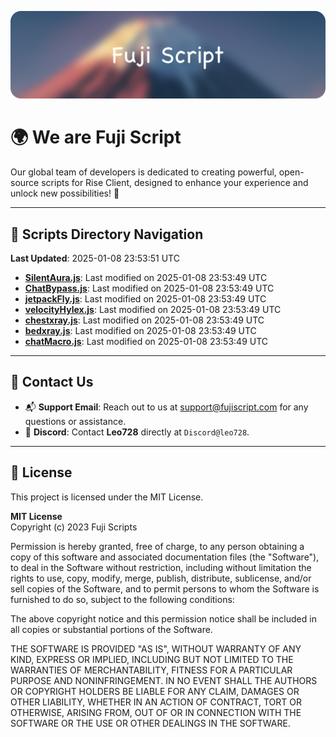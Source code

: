 ![Banner](.github/b.webp)

# 🌍 **We are Fuji Script**

Our global team of developers is dedicated to creating powerful, open-source scripts for Rise Client, designed to enhance your experience and unlock new possibilities! 🌟

---
<!-- SCRIPTS_NAVIGATION_START -->
## 📂 **Scripts Directory Navigation**

**Last Updated**: 2025-01-08 23:53:51 UTC

- **[SilentAura.js](scripts/SilentAura.js)**: Last modified on 2025-01-08 23:53:49 UTC
- **[ChatBypass.js](scripts/ChatBypass.js)**: Last modified on 2025-01-08 23:53:49 UTC
- **[jetpackFly.js](scripts/jetpackFly.js)**: Last modified on 2025-01-08 23:53:49 UTC
- **[velocityHylex.js](scripts/velocityHylex.js)**: Last modified on 2025-01-08 23:53:49 UTC
- **[chestxray.js](scripts/chestxray.js)**: Last modified on 2025-01-08 23:53:49 UTC
- **[bedxray.js](scripts/bedxray.js)**: Last modified on 2025-01-08 23:53:49 UTC
- **[chatMacro.js](scripts/chatMacro.js)**: Last modified on 2025-01-08 23:53:49 UTC

<!-- SCRIPTS_NAVIGATION_END -->

---

## 💬 **Contact Us**  
- 📬 **Support Email**: Reach out to us at [support@fujiscript.com](mailto:support@fujiscript.com) for any questions or assistance.  
- 💬 **Discord**: Contact **Leo728** directly at `Discord@leo728`.

---

## 📜 **License**

This project is licensed under the MIT License.  

**MIT License**  
Copyright (c) 2023 Fuji Scripts  

Permission is hereby granted, free of charge, to any person obtaining a copy of this software and associated documentation files (the "Software"), to deal in the Software without restriction, including without limitation the rights to use, copy, modify, merge, publish, distribute, sublicense, and/or sell copies of the Software, and to permit persons to whom the Software is furnished to do so, subject to the following conditions:  

The above copyright notice and this permission notice shall be included in all copies or substantial portions of the Software.  

THE SOFTWARE IS PROVIDED "AS IS", WITHOUT WARRANTY OF ANY KIND, EXPRESS OR IMPLIED, INCLUDING BUT NOT LIMITED TO THE WARRANTIES OF MERCHANTABILITY, FITNESS FOR A PARTICULAR PURPOSE AND NONINFRINGEMENT. IN NO EVENT SHALL THE AUTHORS OR COPYRIGHT HOLDERS BE LIABLE FOR ANY CLAIM, DAMAGES OR OTHER LIABILITY, WHETHER IN AN ACTION OF CONTRACT, TORT OR OTHERWISE, ARISING FROM, OUT OF OR IN CONNECTION WITH THE SOFTWARE OR THE USE OR OTHER DEALINGS IN THE SOFTWARE.  
